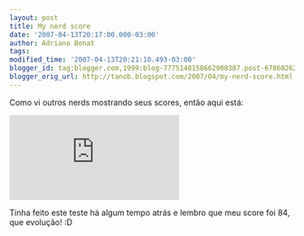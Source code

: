 ```yaml
---
layout: post
title: My nerd score
date: '2007-04-13T20:17:00.000-03:00'
author: Adriano Bonat
tags: 
modified_time: '2007-04-13T20:21:10.493-03:00'
blogger_id: tag:blogger.com,1999:blog-7775148158662908387.post-6786026273483809339
blogger_orig_url: http://tanob.blogspot.com/2007/04/my-nerd-score.html
---
```


Como vi outros nerds mostrando seus scores, então aqui está:  

[![I am nerdier than 90% of all people. Are you nerdier? Click here to find out!](http://www.nerdtests.com/images/ft/nq.php?val=5771)](http://www.nerdtests.com/ft_nq.php?im)  

Tinha feito este teste há algum tempo atrás e lembro que meu score foi 84, que evolução! :D

